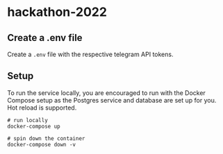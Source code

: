 # hackathon-2022


## Create a .env file
Create a `.env` file with the respective telegram API tokens.

## Setup

To run the service locally, you are encouraged to run with the Docker Compose setup as the Postgres service and database are set up for you. Hot reload is supported.

```
# run locally
docker-compose up

# spin down the container
docker-compose down -v
```

